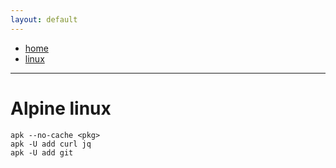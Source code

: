 ```yaml
---
layout: default
---
```

- [home](/index.md)
- [linux](/linux.md)

---
# Alpine linux
```
apk --no-cache <pkg>
apk -U add curl jq
apk -U add git
```